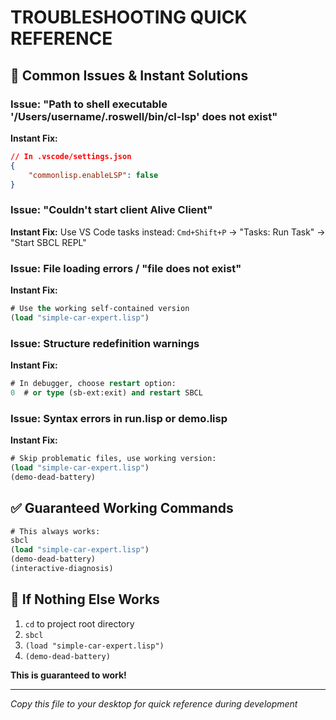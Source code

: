 # TROUBLESHOOTING QUICK REFERENCE

## 🚨 Common Issues & Instant Solutions

### Issue: "Path to shell executable '/Users/username/.roswell/bin/cl-lsp' does not exist"

**Instant Fix:**
```json
// In .vscode/settings.json
{
    "commonlisp.enableLSP": false
}
```

### Issue: "Couldn't start client Alive Client"

**Instant Fix:**
Use VS Code tasks instead:
`Cmd+Shift+P` → "Tasks: Run Task" → "Start SBCL REPL"

### Issue: File loading errors / "file does not exist"

**Instant Fix:**
```lisp
# Use the working self-contained version
(load "simple-car-expert.lisp")
```

### Issue: Structure redefinition warnings

**Instant Fix:**
```lisp
# In debugger, choose restart option:
0  # or type (sb-ext:exit) and restart SBCL
```

### Issue: Syntax errors in run.lisp or demo.lisp

**Instant Fix:**
```lisp
# Skip problematic files, use working version:
(load "simple-car-expert.lisp")
(demo-dead-battery)
```

## ✅ Guaranteed Working Commands

```lisp
# This always works:
sbcl
(load "simple-car-expert.lisp")
(demo-dead-battery)
(interactive-diagnosis)
```

## 🎯 If Nothing Else Works

1. `cd` to project root directory
2. `sbcl`
3. `(load "simple-car-expert.lisp")`
4. `(demo-dead-battery)`

**This is guaranteed to work!**

---
*Copy this file to your desktop for quick reference during development*